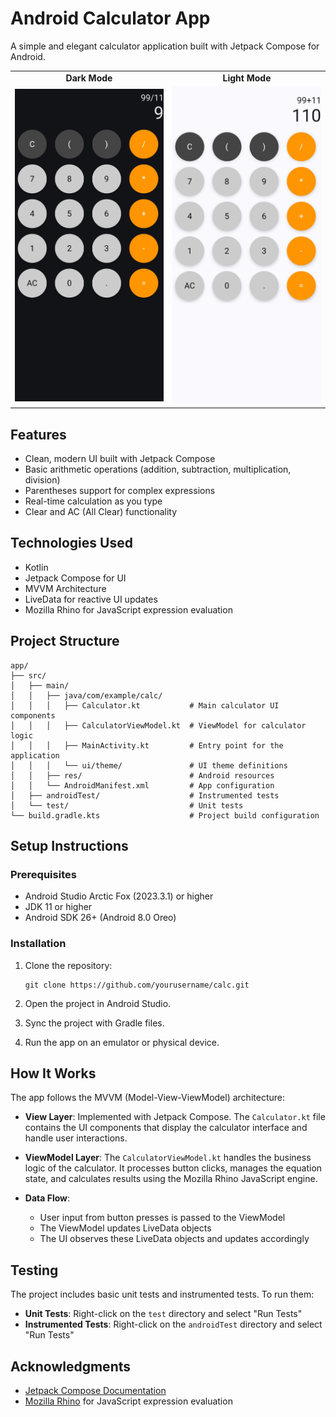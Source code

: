 # Android Calculator App

A simple and elegant calculator application built with Jetpack Compose for Android.

<table align="center">
  <tr>
    <td align="center"><b>Dark Mode</b></td>
    <td align="center"><b>Light Mode</b></td>
  </tr>
  <tr>
    <td><img src="Screenshot_dark_calc.jpg" alt="dark mode" width="250"/></td>
    <td><img src="Screenshot_light_calc.jpg" alt="light mode" width="250"/></td>
  </tr>
</table>

## Features

- Clean, modern UI built with Jetpack Compose
- Basic arithmetic operations (addition, subtraction, multiplication, division)
- Parentheses support for complex expressions
- Real-time calculation as you type
- Clear and AC (All Clear) functionality

## Technologies Used

- Kotlin
- Jetpack Compose for UI
- MVVM Architecture
- LiveData for reactive UI updates
- Mozilla Rhino for JavaScript expression evaluation

## Project Structure

```
app/
├── src/
│   ├── main/
│   │   ├── java/com/example/calc/
│   │   │   ├── Calculator.kt           # Main calculator UI components
│   │   │   ├── CalculatorViewModel.kt  # ViewModel for calculator logic
│   │   │   ├── MainActivity.kt         # Entry point for the application
│   │   │   └── ui/theme/               # UI theme definitions
│   │   ├── res/                        # Android resources
│   │   └── AndroidManifest.xml         # App configuration
│   ├── androidTest/                    # Instrumented tests
│   └── test/                           # Unit tests
└── build.gradle.kts                    # Project build configuration
```

## Setup Instructions

### Prerequisites

- Android Studio Arctic Fox (2023.3.1) or higher
- JDK 11 or higher
- Android SDK 26+ (Android 8.0 Oreo)

### Installation

1. Clone the repository:
   ```
   git clone https://github.com/yourusername/calc.git
   ```

2. Open the project in Android Studio.

3. Sync the project with Gradle files.

4. Run the app on an emulator or physical device.

## How It Works

The app follows the MVVM (Model-View-ViewModel) architecture:

- **View Layer**: Implemented with Jetpack Compose. The `Calculator.kt` file contains the UI components that display the calculator interface and handle user interactions.

- **ViewModel Layer**: The `CalculatorViewModel.kt` handles the business logic of the calculator. It processes button clicks, manages the equation state, and calculates results using the Mozilla Rhino JavaScript engine.

- **Data Flow**: 
  - User input from button presses is passed to the ViewModel
  - The ViewModel updates LiveData objects
  - The UI observes these LiveData objects and updates accordingly

## Testing

The project includes basic unit tests and instrumented tests. To run them:

- **Unit Tests**: Right-click on the `test` directory and select "Run Tests"
- **Instrumented Tests**: Right-click on the `androidTest` directory and select "Run Tests"

## Acknowledgments

- [Jetpack Compose Documentation](https://developer.android.com/jetpack/compose)
- [Mozilla Rhino](https://github.com/mozilla/rhino) for JavaScript expression evaluation
